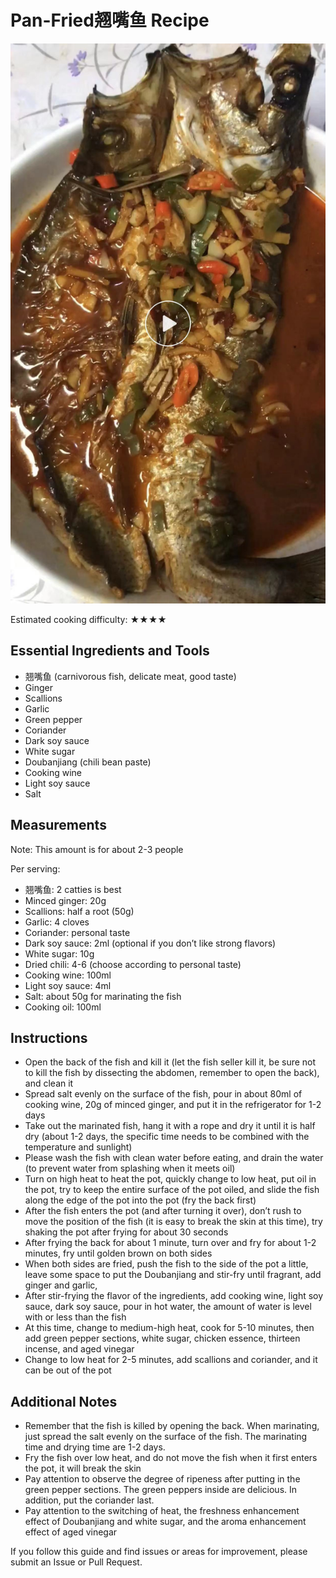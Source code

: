 # Pan-Fried翘嘴鱼 Recipe

![Pan-Fried翘嘴鱼](./香煎翘嘴鱼.jpeg)

Estimated cooking difficulty: ★★★★

## Essential Ingredients and Tools

- 翘嘴鱼 (carnivorous fish, delicate meat, good taste)
- Ginger
- Scallions
- Garlic
- Green pepper
- Coriander
- Dark soy sauce
- White sugar
- Doubanjiang (chili bean paste)
- Cooking wine
- Light soy sauce
- Salt

## Measurements

Note: This amount is for about 2-3 people

Per serving:

- 翘嘴鱼: 2 catties is best
- Minced ginger: 20g
- Scallions: half a root (50g)
- Garlic: 4 cloves
- Coriander: personal taste
- Dark soy sauce: 2ml (optional if you don’t like strong flavors)
- White sugar: 10g
- Dried chili: 4-6 (choose according to personal taste)
- Cooking wine: 100ml
- Light soy sauce: 4ml
- Salt: about 50g for marinating the fish
- Cooking oil: 100ml

## Instructions

- Open the back of the fish and kill it (let the fish seller kill it, be sure not to kill the fish by dissecting the abdomen, remember to open the back), and clean it
- Spread salt evenly on the surface of the fish, pour in about 80ml of cooking wine, 20g of minced ginger, and put it in the refrigerator for 1-2 days
- Take out the marinated fish, hang it with a rope and dry it until it is half dry (about 1-2 days, the specific time needs to be combined with the temperature and sunlight)
- Please wash the fish with clean water before eating, and drain the water (to prevent water from splashing when it meets oil)
- Turn on high heat to heat the pot, quickly change to low heat, put oil in the pot, try to keep the entire surface of the pot oiled, and slide the fish along the edge of the pot into the pot (fry the back first)
- After the fish enters the pot (and after turning it over), don’t rush to move the position of the fish (it is easy to break the skin at this time), try shaking the pot after frying for about 30 seconds
- After frying the back for about 1 minute, turn over and fry for about 1-2 minutes, fry until golden brown on both sides
- When both sides are fried, push the fish to the side of the pot a little, leave some space to put the Doubanjiang and stir-fry until fragrant, add ginger and garlic,
- After stir-frying the flavor of the ingredients, add cooking wine, light soy sauce, dark soy sauce, pour in hot water, the amount of water is level with or less than the fish
- At this time, change to medium-high heat, cook for 5-10 minutes, then add green pepper sections, white sugar, chicken essence, thirteen incense, and aged vinegar
- Change to low heat for 2-5 minutes, add scallions and coriander, and it can be out of the pot

## Additional Notes

- Remember that the fish is killed by opening the back. When marinating, just spread the salt evenly on the surface of the fish. The marinating time and drying time are 1-2 days.
- Fry the fish over low heat, and do not move the fish when it first enters the pot, it will break the skin
- Pay attention to observe the degree of ripeness after putting in the green pepper sections. The green peppers inside are delicious. In addition, put the coriander last.
- Pay attention to the switching of heat, the freshness enhancement effect of Doubanjiang and white sugar, and the aroma enhancement effect of aged vinegar

If you follow this guide and find issues or areas for improvement, please submit an Issue or Pull Request.
